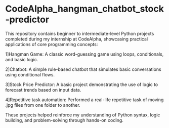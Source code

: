 # CodeAlpha_hangman_chatbot_stock-predictor

This repository contains beginner to intermediate-level Python projects completed during my internship at CodeAlpha, showcasing practical applications of core programming concepts:

1]Hangman Game: A classic word-guessing game using loops, conditionals, and basic logic.

2]Chatbot: A simple rule-based chatbot that simulates basic conversations using conditional flows.

3]Stock Price Predictor: A basic project demonstrating the use of logic to forecast trends based on input data.

4]Repetitive task automation: Performed a real-life repetitive task of moving .jpg files from one folder to another.



These projects helped reinforce my understanding of Python syntax, logic building, and problem-solving through hands-on coding.

